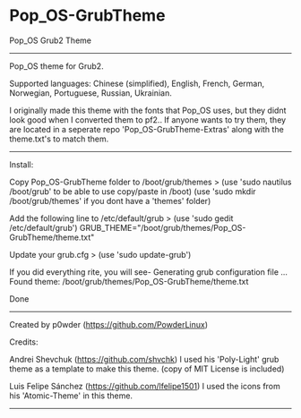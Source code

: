 # Pop_OS-GrubTheme
Pop_OS Grub2 Theme
____________________________________________________________________________

Pop_OS theme for Grub2.

Supported languages: Chinese (simplified), English, French, German, Norwegian, Portuguese, Russian, Ukrainian.

I originally made this theme with the fonts that Pop_OS uses, but they didnt look good when I converted them to pf2.. If anyone wants to try them, they are located in a seperate repo 'Pop_OS-GrubTheme-Extras' along with the theme.txt's to match them.

____________________________________________________________________________

Install:

Copy Pop_OS-GrubTheme folder to /boot/grub/themes >
(use 'sudo nautilus /boot/grub' to be able to use copy/paste in /boot)
(use 'sudo mkdir /boot/grub/themes' if you dont have a 'themes' folder)

Add the following line to /etc/default/grub > 
(use 'sudo gedit /etc/default/grub') 
GRUB_THEME="/boot/grub/themes/Pop_OS-GrubTheme/theme.txt"

Update your grub.cfg >
(use 'sudo update-grub')

If you did everything rite, you will see-
Generating grub configuration file ...
Found theme: /boot/grub/themes/Pop_OS-GrubTheme/theme.txt

Done

____________________________________________________________________________

Created by p0wder (https://github.com/PowderLinux)


Credits:

Andrei Shevchuk (https://github.com/shvchk)
I used his 'Poly-Light' grub theme as a template to make this theme.
(copy of MIT License is included)

Luis Felipe Sánchez (https://github.com/lfelipe1501)
I used the icons from his 'Atomic-Theme' in this theme.

____________________________________________________________________________
